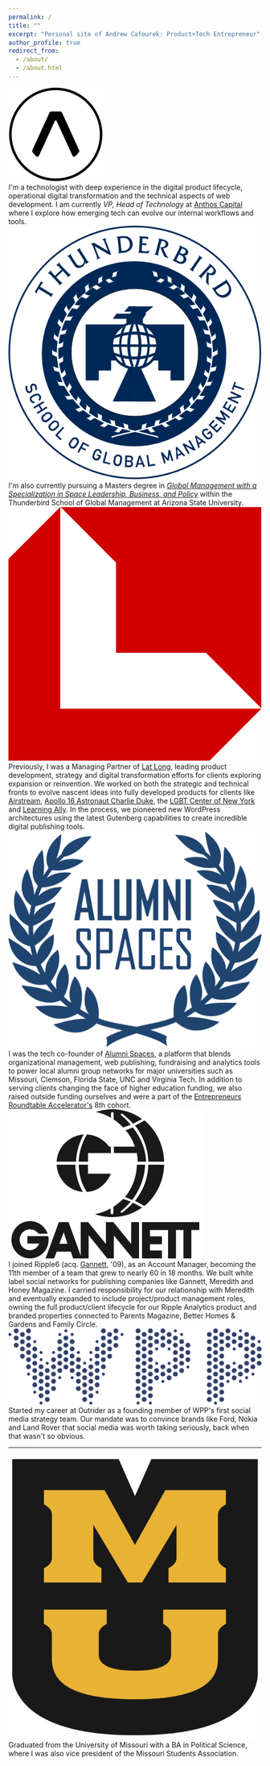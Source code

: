 ```yaml
---
permalink: /
title: ""
excerpt: "Personal site of Andrew Cafourek: Product+Tech Entrepreneur"
author_profile: true
redirect_from: 
  - /about/
  - /about.html
---
```


<div class="about-icon about-content">
    <img class="anthos-logo" src="images/Anthos.png" alt="Anthos Capital, Venture Capital firm" />
</div>
<div class="about-content about-text">
    I'm a technologist with deep experience in the digital product lifecycle, operational digital transformation and the technical aspects of web development. I am currently <i>VP, Head of Technology</i> at <a href="https://anthoscapital.com">Anthos Capital</a> where I explore how emerging tech can evolve our internal workflows and tools.
</div>

<div class="about-icon about-content">
    <img class="thunderbird-logo" src="images/Thunderbird.svg" alt="Thunderbird School of Global Management at Arizona State University" />
</div>
<div class="about-content about-text">
	I'm also currently pursuing a Masters degree in <i><a href="https://thunderbird.asu.edu/graduate/executive-master-of-global-management-space">Global Management with a Specialization in Space Leadership, Business, and Policy</a></i> within the Thunderbird School of Global Management at Arizona State University.
</div>

<div class="about-icon about-content">
    <img class="latlong-logo" src="/images/latlong.svg" alt="Logo of Lat Long, digital product development agency for science, travel and exploration" />
</div>

<div class="about-content about-text">
    Previously, I was a Managing Partner of <a href="https://latlo.ng/" title="Lat Long: digital product development agency for science, travel and exploration">Lat Long</a>, leading product development, strategy and digital transformation efforts for clients exploring expansion or reinvention. We worked on both the strategic and technical fronts to evolve nascent ideas into fully developed products for clients like <a href="https://airstreamsupplycompany.com/" target="_blank">Airstream</a>, <a href="https://charlieduke.com/" target="_blank">Apollo 16 Astronaut Charlie Duke</a>, the <a href="https://gaycenter.org/" target="_blank">LGBT Center of New York</a> and <a href="https://learningally.org/" target="_blank">Learning Ally</a>. In the process, we pioneered new WordPress architectures using the latest Gutenberg capabilities to create incredible digital publishing tools.
</div>

<div class="about-icon about-content">
    <img class="alumnispaces-logo" src="/images/Alumni_Spaces.svg" alt="Logo of Alumni Spaces" />
</div>
<div class="about-content about-text">
    I was the tech co-founder of <a href="http://alumnispaces.com/" title="Alumni Spaces: platform for managing local alumni groups">Alumni Spaces</a>, a platform that blends organizational management, web publishing, fundraising and analytics tools to power local alumni group networks for major universities such as Missouri, Clemson, Florida State, UNC and Virginia Tech. In addition to serving clients changing the face of higher education funding, we also raised outside funding ourselves and were a part of the <a href="https://www.eranyc.com/" title="Early stage fund and technology accelerator located in New York City that runs two, four month programs per year. Initial funding is $100,000.">Entrepreneurs Roundtable Accelerator's</a> 8th cohort.
</div>

<div class="about-icon about-content">
    <img class="gannett-logo" src="/images/Gannett.svg" alt="Logo of Gannett Co., Inc" />
</div>
<div class="about-content about-text">
    I joined Ripple6 (acq. <a href="https://www.gannett.com/" title="Gannett Co., Inc">Gannett</a>, '09), as an Account Manager, becoming the 11th member of a team that grew to nearly 60 in 18 months. We built white label social networks for publishing companies like Gannett, Meredith and Honey Magazine. I carried responsibility for our relationship with Meredith and eventually expanded to include project/product management roles, owning the full product/client lifecycle for our Ripple Analytics product and branded properties connected to Parents Magazine, Better Homes & Gardens and Family Circle.
</div>

<div class="about-icon about-content">
    <img class="wpp-logo" src="/images/wpp.svg" alt="Logo of WPP, global creative and advertising agency" />
</div>
<div class="about-content about-text">
    Started my career at Outrider as a founding member of WPP's first social media strategy team. Our mandate was to convince brands like Ford, Nokia and Land Rover that social media was worth taking seriously, back when that wasn't so obvious.
</div>

-----
<div class="about-icon about-content">
    <img class="mu-logo" src="/images/University_of_Missouri.svg" alt="Stacked MU logo for the University of Missouri" />
</div>
<div class="about-content about-text">
    Graduated from the University of Missouri with a BA in Political Science, where I was also vice president of the Missouri Students Association.
</div>
